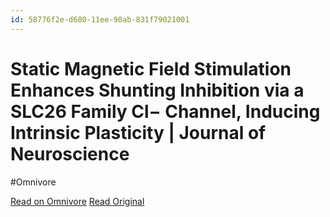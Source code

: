 ```yaml
---
id: 58776f2e-d680-11ee-98ab-831f79021001
---
```


# Static Magnetic Field Stimulation Enhances Shunting Inhibition via a SLC26 Family Cl− Channel, Inducing Intrinsic Plasticity | Journal of Neuroscience
#Omnivore

[Read on Omnivore](https://omnivore.app/me/static-magnetic-field-stimulation-enhances-shunting-inhibition-v-18df19ea34c)
[Read Original](https://www.jneurosci.org/content/44/9/e1324222024?rss=1)

